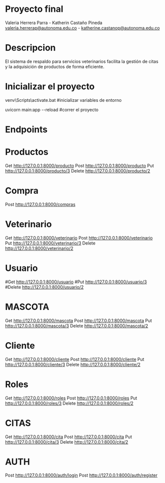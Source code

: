 # Proyecto final
Valeria Herrera Parra - Katherin Castaño Pineda
valeria.herrerap@autonoma.edu.co - katherine.castanop@autonoma.edu.co

# Descripcion
El sistema de respaldo para servicios veterinarios facilita la gestión de citas y la adquisición de productos de forma eficiente.


# Inicializar el proyecto
venv\Scripts\activate.bat  #inicializar variables de entorno

uvicorn main:app --reload  #correr el proyecto

# Endpoints

# Productos 
Get http://127.0.0.1:8000/producto
Post http://127.0.0.1:8000/producto
Put http://127.0.0.1:8000/producto/3
Delete http://127.0.0.1:8000/producto/2

# Compra
Post http://127.0.0.1:8000/compras

# Veterinario
Get http://127.0.0.1:8000/veterinario
Post http://127.0.0.1:8000/veterinario
Put http://127.0.0.1:8000/veterinario/3
Delete http://127.0.0.1:8000/veterinario/2

# Usuario
#Get http://127.0.0.1:8000/usuario
#Put http://127.0.0.1:8000/usuario/3
#Delete http://127.0.0.1:8000/usuario/2

# MASCOTA
Get http://127.0.0.1:8000/mascota
Post http://127.0.0.1:8000/mascota
Put http://127.0.0.1:8000/mascota/3
Delete http://127.0.0.1:8000/mascota/2

# Cliente
Get http://127.0.0.1:8000/cliente
Post http://127.0.0.1:8000/cliente
Put http://127.0.0.1:8000/cliente/3
Delete http://127.0.0.1:8000/cliente/2

# Roles
Get http://127.0.0.1:8000/roles
Post http://127.0.0.1:8000/roles
Put http://127.0.0.1:8000/roles/3
Delete http://127.0.0.1:8000/roles/2

# CITAS
Get http://127.0.0.1:8000/cita
Post http://127.0.0.1:8000/cita
Put http://127.0.0.1:8000/cita/3
Delete http://127.0.0.1:8000/cita/2

# AUTH
Post http://127.0.0.1:8000/auth/login
Post http://127.0.0.1:8000/auth/register










